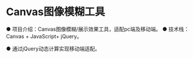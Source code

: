 # Canvas图像模糊工具

● 项目介绍：Canvas图像模糊/展示效果工具，适配pc端及移动端。
● 技术栈：Canvas + JavaScript+ jQuery。

● 通过jQuery动态计算实现移动端适配。

